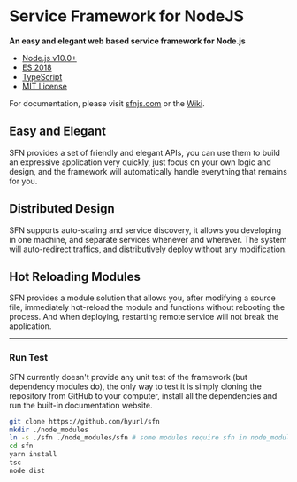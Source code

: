 # Service Framework for NodeJS

**An easy and elegant web based service framework for Node.js**

* [Node.js v10.0+](http://nodejs.org/)
* [ES 2018](https://babeljs.io/learn-es2015/)
* [TypeScript](https://typescriptlang.org "SFN always ships with the latest features, make sure your TypeScript compiler is the newest version")
* [MIT License](https://opensource.org/licenses/MIT "SFN is licensed under the MIT license, you're free to use")

For documentation, please visit [sfnjs.com](https://sfnjs.com) or the
[Wiki](https://github.com/hyurl/sfn/wiki).

## Easy and Elegant

SFN provides a set of friendly and elegant APIs, you can use them to build an expressive
application very quickly, just focus on your own logic and design, and the framework
will automatically handle everything that remains for you.

## Distributed Design

SFN supports auto-scaling and service discovery, it allows you developing in one machine,
and separate services whenever and wherever. The system will auto-redirect traffics,
and distributively deploy without any modification.

## Hot Reloading Modules

SFN provides a module solution that allows you, after modifying a source file,
immediately hot-reload the module and functions without rebooting the process. And when
deploying, restarting remote service will not break the application.

***

### Run Test

SFN currently doesn't provide any unit test of the framework (but dependency 
modules do), the only way to test it is simply cloning the repository from
GitHub to your computer, install all the dependencies and run the built-in 
documentation website.

```sh
git clone https://github.com/hyurl/sfn
mkdir ./node_modules
ln -s ./sfn ./node_modules/sfn # some modules require sfn in node_modules
cd sfn
yarn install
tsc
node dist
```